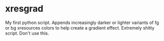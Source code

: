 # xresgrad
My first python script. Appends increasingly darker or lighter variants of fg or bg xresources colors to help create a gradient effect. 
Extremely shitty script. Don't use this.
